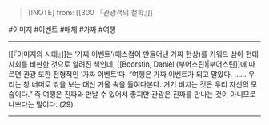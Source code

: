  > [!NOTE] from: [[300 『관광객의 철학』]]

#이미지 #이벤트 #매체 #가짜 #여행 

--- 
[[『이미지의 시대』]]는 ‘가짜 이벤트’(매스컴이 만들어낸 가짜 현상)를 키워드 삼아 현대 사회를 비판한 것으로 알려진 책인데, [[Boorstin, Daniel (부어스틴)|부어스틴]]에 따르면 관광 또한 전형적인 ‘가짜 이벤트’다. “여행은 가짜 이벤트가 되고 말았다. …… 우리는 창 너머로 밖을 보는 대신 거울 속을 들여다본다. 거기 비치는 것은 우리 자신의 모습이다.” 즉 여행은 진짜와 만날 수 있어서 좋지만 관광은 진짜를 만나는 것이 아니므로 나쁘다는 말이다. (29)


--- 
